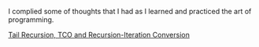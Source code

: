 I complied some of thoughts that I had as I learned and practiced the art of programming.

[Tail Recursion, TCO and Recursion-Iteration Conversion](/Users/shawn/Desktop/ProgrammingNotes/notes/TailRecursion\&RecIterConversion.md )

